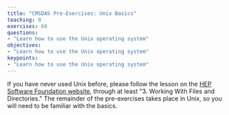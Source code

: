 ```yaml
---
title: "CMSDAS Pre-Exercises: Unix Basics"
teaching: 0
exercises: 60
questions:
- "Learn how to use the Unix operating system"
objectives:
- "Learn how to use the Unix operating system"
keypoints:
- "Learn how to use the Unix operating system"
---
```


If you have never used Unix before, please follow the lesson on the [HEP Software Foundation website](https://swcarpentry.github.io/shell-novice/03-create.html), through at least "3. Working With Files and Directories." The remainder of the pre-exercises takes place in Unix, so you will need to be familiar with the basics. 